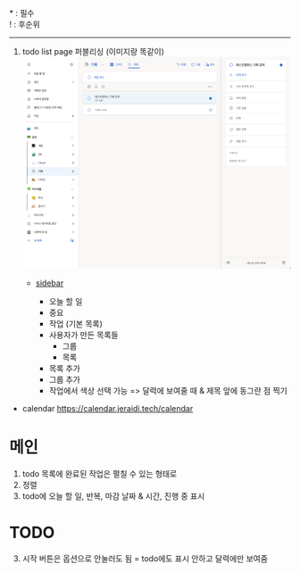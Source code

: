 \* : 필수  
\! : 후순위

---

1. todo list page 퍼블리싱 (이미지랑 똑같이)
   ![](/public/todo-list.png)

   - [sidebar](https://ui.shadcn.com/blocks/sidebar#sidebar-07)

     - 오늘 할 일
     - 중요
     - 작업 (기본 목록)
     - 사용자가 만든 목록들
       - 그룹
       - 목록
     - 목록 추가
     - 그룹 추가
     - 작업에서 색상 선택 가능 => 달력에 보여줄 때 & 제목 앞에 동그란 점 찍기

- calendar
  https://calendar.jeraidi.tech/calendar

# 메인

1. todo 목록에 완료된 작업은 펼칠 수 있는 형태로
2. 정렬
3. todo에 오늘 할 일, 반복, 마감 날짜 & 시간, 진행 중 표시

# TODO

3. 시작 버튼은 옵션으로 안눌러도 됨 = todo에도 표시 안하고 달력에만 보여줌
